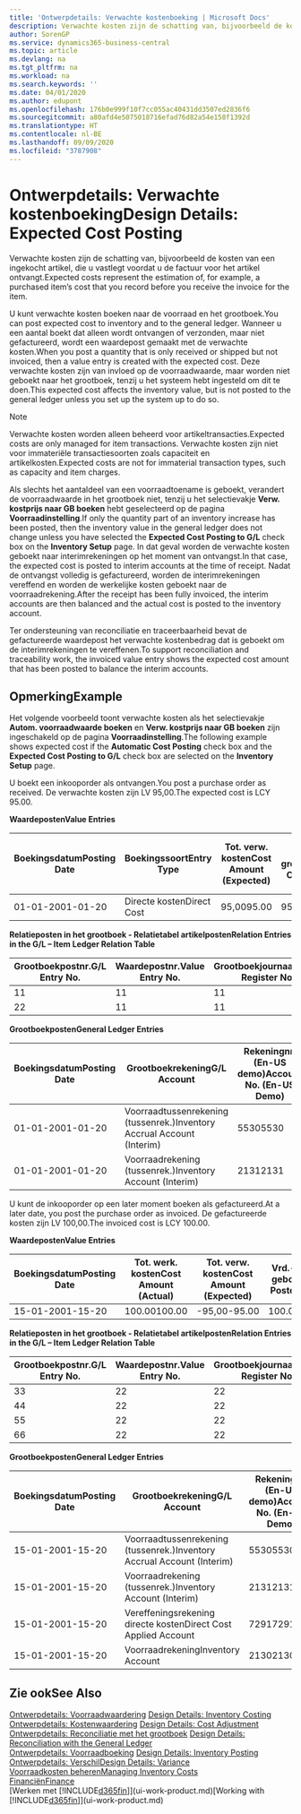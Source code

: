 ```yaml
---
title: 'Ontwerpdetails: Verwachte kostenboeking | Microsoft Docs'
description: Verwachte kosten zijn de schatting van, bijvoorbeeld de kosten van een ingekocht artikel, die u vastlegt voordat u de factuur voor het artikel ontvangt.
author: SorenGP
ms.service: dynamics365-business-central
ms.topic: article
ms.devlang: na
ms.tgt_pltfrm: na
ms.workload: na
ms.search.keywords: ''
ms.date: 04/01/2020
ms.author: edupont
ms.openlocfilehash: 176b0e999f10f7cc055ac40431dd3507ed2836f6
ms.sourcegitcommit: a80afd4e5075018716efad76d82a54e158f1392d
ms.translationtype: HT
ms.contentlocale: nl-BE
ms.lasthandoff: 09/09/2020
ms.locfileid: "3787908"
---
```

# <a name="design-details-expected-cost-posting"></a><span data-ttu-id="983fc-103">Ontwerpdetails: Verwachte kostenboeking</span><span class="sxs-lookup"><span data-stu-id="983fc-103">Design Details: Expected Cost Posting</span></span>
<span data-ttu-id="983fc-104">Verwachte kosten zijn de schatting van, bijvoorbeeld de kosten van een ingekocht artikel, die u vastlegt voordat u de factuur voor het artikel ontvangt.</span><span class="sxs-lookup"><span data-stu-id="983fc-104">Expected costs represent the estimation of, for example, a purchased item’s cost that you record before you receive the invoice for the item.</span></span>  

 <span data-ttu-id="983fc-105">U kunt verwachte kosten boeken naar de voorraad en het grootboek.</span><span class="sxs-lookup"><span data-stu-id="983fc-105">You can post expected cost to inventory and to the general ledger.</span></span> <span data-ttu-id="983fc-106">Wanneer u een aantal boekt dat alleen wordt ontvangen of verzonden, maar niet gefactureerd, wordt een waardepost gemaakt met de verwachte kosten.</span><span class="sxs-lookup"><span data-stu-id="983fc-106">When you post a quantity that is only received or shipped but not invoiced, then a value entry is created with the expected cost.</span></span> <span data-ttu-id="983fc-107">Deze verwachte kosten zijn van invloed op de voorraadwaarde, maar worden niet geboekt naar het grootboek, tenzij u het systeem hebt ingesteld om dit te doen.</span><span class="sxs-lookup"><span data-stu-id="983fc-107">This expected cost affects the inventory value, but is not posted to the general ledger unless you set up the system up to do so.</span></span>  

> [!NOTE]  
>  <span data-ttu-id="983fc-108">Verwachte kosten worden alleen beheerd voor artikeltransacties.</span><span class="sxs-lookup"><span data-stu-id="983fc-108">Expected costs are only managed for item transactions.</span></span> <span data-ttu-id="983fc-109">Verwachte kosten zijn niet voor immateriële transactiesoorten zoals capaciteit en artikelkosten.</span><span class="sxs-lookup"><span data-stu-id="983fc-109">Expected costs are not for immaterial transaction types, such as capacity and item charges.</span></span>  

 <span data-ttu-id="983fc-110">Als slechts het aantaldeel van een voorraadtoename is geboekt, verandert de voorraadwaarde in het grootboek niet, tenzij u het selectievakje **Verw. kostprijs naar GB boeken** hebt geselecteerd op de pagina **Voorraadinstelling**.</span><span class="sxs-lookup"><span data-stu-id="983fc-110">If only the quantity part of an inventory increase has been posted, then the inventory value in the general ledger does not change unless you have selected the **Expected Cost Posting to G/L** check box on the **Inventory Setup** page.</span></span> <span data-ttu-id="983fc-111">In dat geval worden de verwachte kosten geboekt naar interimrekeningen op het moment van ontvangst.</span><span class="sxs-lookup"><span data-stu-id="983fc-111">In that case, the expected cost is posted to interim accounts at the time of receipt.</span></span> <span data-ttu-id="983fc-112">Nadat de ontvangst volledig is gefactureerd, worden de interimrekeningen vereffend en worden de werkelijke kosten geboekt naar de voorraadrekening.</span><span class="sxs-lookup"><span data-stu-id="983fc-112">After the receipt has been fully invoiced, the interim accounts are then balanced and the actual cost is posted to the inventory account.</span></span>  

 <span data-ttu-id="983fc-113">Ter ondersteuning van reconciliatie en traceerbaarheid bevat de gefactureerde waardepost het verwachte kostenbedrag dat is geboekt om de interimrekeningen te vereffenen.</span><span class="sxs-lookup"><span data-stu-id="983fc-113">To support reconciliation and traceability work, the invoiced value entry shows the expected cost amount that has been posted to balance the interim accounts.</span></span>  

## <a name="example"></a><span data-ttu-id="983fc-114">Opmerking</span><span class="sxs-lookup"><span data-stu-id="983fc-114">Example</span></span>  
 <span data-ttu-id="983fc-115">Het volgende voorbeeld toont verwachte kosten als het selectievakje **Autom. voorraadwaarde boeken** en **Verw. kostprijs naar GB boeken** zijn ingeschakeld op de pagina **Voorraadinstelling**.</span><span class="sxs-lookup"><span data-stu-id="983fc-115">The following example shows expected cost if the **Automatic Cost Posting** check box and the **Expected Cost Posting to G/L** check box are selected on the **Inventory Setup** page.</span></span>  

 <span data-ttu-id="983fc-116">U boekt een inkooporder als ontvangen.</span><span class="sxs-lookup"><span data-stu-id="983fc-116">You post a purchase order as received.</span></span> <span data-ttu-id="983fc-117">De verwachte kosten zijn LV 95,00.</span><span class="sxs-lookup"><span data-stu-id="983fc-117">The expected cost is LCY 95.00.</span></span>  

 <span data-ttu-id="983fc-118">**Waardeposten**</span><span class="sxs-lookup"><span data-stu-id="983fc-118">**Value Entries**</span></span>  

|<span data-ttu-id="983fc-119">Boekingsdatum</span><span class="sxs-lookup"><span data-stu-id="983fc-119">Posting Date</span></span>|<span data-ttu-id="983fc-120">Boekingssoort</span><span class="sxs-lookup"><span data-stu-id="983fc-120">Entry Type</span></span>|<span data-ttu-id="983fc-121">Tot. verw. kosten</span><span class="sxs-lookup"><span data-stu-id="983fc-121">Cost Amount (Expected)</span></span>|<span data-ttu-id="983fc-122">Verw. kostn geboekt nr grootbk</span><span class="sxs-lookup"><span data-stu-id="983fc-122">Expected Cost Posted to G/L</span></span>|<span data-ttu-id="983fc-123">Verwachte kosten</span><span class="sxs-lookup"><span data-stu-id="983fc-123">Expected Cost</span></span>|<span data-ttu-id="983fc-124">Artikelpostnr.</span><span class="sxs-lookup"><span data-stu-id="983fc-124">Item Ledger Entry No.</span></span>|<span data-ttu-id="983fc-125">Volgnummer</span><span class="sxs-lookup"><span data-stu-id="983fc-125">Entry No.</span></span>|  
|------------------|----------------|------------------------------|----------------------------------|-------------------|---------------------------|---------------|  
|<span data-ttu-id="983fc-126">01-01-20</span><span class="sxs-lookup"><span data-stu-id="983fc-126">01-01-20</span></span>|<span data-ttu-id="983fc-127">Directe kosten</span><span class="sxs-lookup"><span data-stu-id="983fc-127">Direct Cost</span></span>|<span data-ttu-id="983fc-128">95,00</span><span class="sxs-lookup"><span data-stu-id="983fc-128">95.00</span></span>|<span data-ttu-id="983fc-129">95,00</span><span class="sxs-lookup"><span data-stu-id="983fc-129">95.00</span></span>|<span data-ttu-id="983fc-130">Ja</span><span class="sxs-lookup"><span data-stu-id="983fc-130">Yes</span></span>|<span data-ttu-id="983fc-131">1</span><span class="sxs-lookup"><span data-stu-id="983fc-131">1</span></span>|<span data-ttu-id="983fc-132">1</span><span class="sxs-lookup"><span data-stu-id="983fc-132">1</span></span>|  

 <span data-ttu-id="983fc-133">**Relatieposten in het grootboek - Relatietabel artikelposten**</span><span class="sxs-lookup"><span data-stu-id="983fc-133">**Relation Entries in the G/L – Item Ledger Relation Table**</span></span>  

|<span data-ttu-id="983fc-134">Grootboekpostnr.</span><span class="sxs-lookup"><span data-stu-id="983fc-134">G/L Entry No.</span></span>|<span data-ttu-id="983fc-135">Waardepostnr.</span><span class="sxs-lookup"><span data-stu-id="983fc-135">Value Entry No.</span></span>|<span data-ttu-id="983fc-136">Grootboekjournaalnr.</span><span class="sxs-lookup"><span data-stu-id="983fc-136">G/L Register No.</span></span>|  
|--------------------|---------------------|-----------------------|  
|<span data-ttu-id="983fc-137">1</span><span class="sxs-lookup"><span data-stu-id="983fc-137">1</span></span>|<span data-ttu-id="983fc-138">1</span><span class="sxs-lookup"><span data-stu-id="983fc-138">1</span></span>|<span data-ttu-id="983fc-139">1</span><span class="sxs-lookup"><span data-stu-id="983fc-139">1</span></span>|  
|<span data-ttu-id="983fc-140">2</span><span class="sxs-lookup"><span data-stu-id="983fc-140">2</span></span>|<span data-ttu-id="983fc-141">1</span><span class="sxs-lookup"><span data-stu-id="983fc-141">1</span></span>|<span data-ttu-id="983fc-142">1</span><span class="sxs-lookup"><span data-stu-id="983fc-142">1</span></span>|  

 <span data-ttu-id="983fc-143">**Grootboekposten**</span><span class="sxs-lookup"><span data-stu-id="983fc-143">**General Ledger Entries**</span></span>  

|<span data-ttu-id="983fc-144">Boekingsdatum</span><span class="sxs-lookup"><span data-stu-id="983fc-144">Posting Date</span></span>|<span data-ttu-id="983fc-145">Grootboekrekening</span><span class="sxs-lookup"><span data-stu-id="983fc-145">G/L Account</span></span>|<span data-ttu-id="983fc-146">Rekeningnr. (En-US demo)</span><span class="sxs-lookup"><span data-stu-id="983fc-146">Account No. (En-US Demo)</span></span>|<span data-ttu-id="983fc-147">Bedrag</span><span class="sxs-lookup"><span data-stu-id="983fc-147">Amount</span></span>|<span data-ttu-id="983fc-148">Volgnummer</span><span class="sxs-lookup"><span data-stu-id="983fc-148">Entry No.</span></span>|  
|------------------|------------------|---------------------------------|------------|---------------|  
|<span data-ttu-id="983fc-149">01-01-20</span><span class="sxs-lookup"><span data-stu-id="983fc-149">01-01-20</span></span>|<span data-ttu-id="983fc-150">Voorraadtussenrekening (tussenrek.)</span><span class="sxs-lookup"><span data-stu-id="983fc-150">Inventory Accrual Account (Interim)</span></span>|<span data-ttu-id="983fc-151">5530</span><span class="sxs-lookup"><span data-stu-id="983fc-151">5530</span></span>|<span data-ttu-id="983fc-152">-95,00</span><span class="sxs-lookup"><span data-stu-id="983fc-152">-95.00</span></span>|<span data-ttu-id="983fc-153">2</span><span class="sxs-lookup"><span data-stu-id="983fc-153">2</span></span>|  
|<span data-ttu-id="983fc-154">01-01-20</span><span class="sxs-lookup"><span data-stu-id="983fc-154">01-01-20</span></span>|<span data-ttu-id="983fc-155">Voorraadrekening (tussenrek.)</span><span class="sxs-lookup"><span data-stu-id="983fc-155">Inventory Account (Interim)</span></span>|<span data-ttu-id="983fc-156">2131</span><span class="sxs-lookup"><span data-stu-id="983fc-156">2131</span></span>|<span data-ttu-id="983fc-157">95,00</span><span class="sxs-lookup"><span data-stu-id="983fc-157">95.00</span></span>|<span data-ttu-id="983fc-158">1</span><span class="sxs-lookup"><span data-stu-id="983fc-158">1</span></span>|  

 <span data-ttu-id="983fc-159">U kunt de inkooporder op een later moment boeken als gefactureerd.</span><span class="sxs-lookup"><span data-stu-id="983fc-159">At a later date, you post the purchase order as invoiced.</span></span> <span data-ttu-id="983fc-160">De gefactureerde kosten zijn LV 100,00.</span><span class="sxs-lookup"><span data-stu-id="983fc-160">The invoiced cost is LCY 100.00.</span></span>  

 <span data-ttu-id="983fc-161">**Waardeposten**</span><span class="sxs-lookup"><span data-stu-id="983fc-161">**Value Entries**</span></span>  

|<span data-ttu-id="983fc-162">Boekingsdatum</span><span class="sxs-lookup"><span data-stu-id="983fc-162">Posting Date</span></span>|<span data-ttu-id="983fc-163">Tot. werk. kosten</span><span class="sxs-lookup"><span data-stu-id="983fc-163">Cost Amount (Actual)</span></span>|<span data-ttu-id="983fc-164">Tot. verw. kosten</span><span class="sxs-lookup"><span data-stu-id="983fc-164">Cost Amount (Expected)</span></span>|<span data-ttu-id="983fc-165">Vrd.-waarde geboekt</span><span class="sxs-lookup"><span data-stu-id="983fc-165">Cost Posted to G/L</span></span>|<span data-ttu-id="983fc-166">Verwachte kosten</span><span class="sxs-lookup"><span data-stu-id="983fc-166">Expected Cost</span></span>|<span data-ttu-id="983fc-167">Artikelpostnr.</span><span class="sxs-lookup"><span data-stu-id="983fc-167">Item Ledger Entry No.</span></span>|<span data-ttu-id="983fc-168">Volgnummer</span><span class="sxs-lookup"><span data-stu-id="983fc-168">Entry No.</span></span>|  
|------------------|----------------------------|------------------------------|-------------------------|-------------------|---------------------------|---------------|  
|<span data-ttu-id="983fc-169">15-01-20</span><span class="sxs-lookup"><span data-stu-id="983fc-169">01-15-20</span></span>|<span data-ttu-id="983fc-170">100.00</span><span class="sxs-lookup"><span data-stu-id="983fc-170">100.00</span></span>|<span data-ttu-id="983fc-171">-95,00</span><span class="sxs-lookup"><span data-stu-id="983fc-171">-95.00</span></span>|<span data-ttu-id="983fc-172">100.00</span><span class="sxs-lookup"><span data-stu-id="983fc-172">100.00</span></span>|<span data-ttu-id="983fc-173">Nee</span><span class="sxs-lookup"><span data-stu-id="983fc-173">No</span></span>|<span data-ttu-id="983fc-174">1</span><span class="sxs-lookup"><span data-stu-id="983fc-174">1</span></span>|<span data-ttu-id="983fc-175">2</span><span class="sxs-lookup"><span data-stu-id="983fc-175">2</span></span>|  

 <span data-ttu-id="983fc-176">**Relatieposten in het grootboek - Relatietabel artikelposten**</span><span class="sxs-lookup"><span data-stu-id="983fc-176">**Relation Entries in the G/L – Item Ledger Relation Table**</span></span>  

|<span data-ttu-id="983fc-177">Grootboekpostnr.</span><span class="sxs-lookup"><span data-stu-id="983fc-177">G/L Entry No.</span></span>|<span data-ttu-id="983fc-178">Waardepostnr.</span><span class="sxs-lookup"><span data-stu-id="983fc-178">Value Entry No.</span></span>|<span data-ttu-id="983fc-179">Grootboekjournaalnr.</span><span class="sxs-lookup"><span data-stu-id="983fc-179">G/L Register No.</span></span>|  
|--------------------|---------------------|-----------------------|  
|<span data-ttu-id="983fc-180">3</span><span class="sxs-lookup"><span data-stu-id="983fc-180">3</span></span>|<span data-ttu-id="983fc-181">2</span><span class="sxs-lookup"><span data-stu-id="983fc-181">2</span></span>|<span data-ttu-id="983fc-182">2</span><span class="sxs-lookup"><span data-stu-id="983fc-182">2</span></span>|  
|<span data-ttu-id="983fc-183">4</span><span class="sxs-lookup"><span data-stu-id="983fc-183">4</span></span>|<span data-ttu-id="983fc-184">2</span><span class="sxs-lookup"><span data-stu-id="983fc-184">2</span></span>|<span data-ttu-id="983fc-185">2</span><span class="sxs-lookup"><span data-stu-id="983fc-185">2</span></span>|  
|<span data-ttu-id="983fc-186">5</span><span class="sxs-lookup"><span data-stu-id="983fc-186">5</span></span>|<span data-ttu-id="983fc-187">2</span><span class="sxs-lookup"><span data-stu-id="983fc-187">2</span></span>|<span data-ttu-id="983fc-188">2</span><span class="sxs-lookup"><span data-stu-id="983fc-188">2</span></span>|  
|<span data-ttu-id="983fc-189">6</span><span class="sxs-lookup"><span data-stu-id="983fc-189">6</span></span>|<span data-ttu-id="983fc-190">2</span><span class="sxs-lookup"><span data-stu-id="983fc-190">2</span></span>|<span data-ttu-id="983fc-191">2</span><span class="sxs-lookup"><span data-stu-id="983fc-191">2</span></span>|  

 <span data-ttu-id="983fc-192">**Grootboekposten**</span><span class="sxs-lookup"><span data-stu-id="983fc-192">**General Ledger Entries**</span></span>  

|<span data-ttu-id="983fc-193">Boekingsdatum</span><span class="sxs-lookup"><span data-stu-id="983fc-193">Posting Date</span></span>|<span data-ttu-id="983fc-194">Grootboekrekening</span><span class="sxs-lookup"><span data-stu-id="983fc-194">G/L Account</span></span>|<span data-ttu-id="983fc-195">Rekeningnr. (En-US demo)</span><span class="sxs-lookup"><span data-stu-id="983fc-195">Account No. (En-US Demo)</span></span>|<span data-ttu-id="983fc-196">Bedrag</span><span class="sxs-lookup"><span data-stu-id="983fc-196">Amount</span></span>|<span data-ttu-id="983fc-197">Volgnummer</span><span class="sxs-lookup"><span data-stu-id="983fc-197">Entry No.</span></span>|  
|------------------|------------------|---------------------------------|------------|---------------|  
|<span data-ttu-id="983fc-198">15-01-20</span><span class="sxs-lookup"><span data-stu-id="983fc-198">01-15-20</span></span>|<span data-ttu-id="983fc-199">Voorraadtussenrekening (tussenrek.)</span><span class="sxs-lookup"><span data-stu-id="983fc-199">Inventory Accrual Account (Interim)</span></span>|<span data-ttu-id="983fc-200">5530</span><span class="sxs-lookup"><span data-stu-id="983fc-200">5530</span></span>|<span data-ttu-id="983fc-201">95,00</span><span class="sxs-lookup"><span data-stu-id="983fc-201">95.00</span></span>|<span data-ttu-id="983fc-202">4</span><span class="sxs-lookup"><span data-stu-id="983fc-202">4</span></span>|  
|<span data-ttu-id="983fc-203">15-01-20</span><span class="sxs-lookup"><span data-stu-id="983fc-203">01-15-20</span></span>|<span data-ttu-id="983fc-204">Voorraadrekening (tussenrek.)</span><span class="sxs-lookup"><span data-stu-id="983fc-204">Inventory Account (Interim)</span></span>|<span data-ttu-id="983fc-205">2131</span><span class="sxs-lookup"><span data-stu-id="983fc-205">2131</span></span>|<span data-ttu-id="983fc-206">-95,00</span><span class="sxs-lookup"><span data-stu-id="983fc-206">-95.00</span></span>|<span data-ttu-id="983fc-207">3</span><span class="sxs-lookup"><span data-stu-id="983fc-207">3</span></span>|  
|<span data-ttu-id="983fc-208">15-01-20</span><span class="sxs-lookup"><span data-stu-id="983fc-208">01-15-20</span></span>|<span data-ttu-id="983fc-209">Vereffeningsrekening directe kosten</span><span class="sxs-lookup"><span data-stu-id="983fc-209">Direct Cost Applied Account</span></span>|<span data-ttu-id="983fc-210">7291</span><span class="sxs-lookup"><span data-stu-id="983fc-210">7291</span></span>|<span data-ttu-id="983fc-211">-100</span><span class="sxs-lookup"><span data-stu-id="983fc-211">-100</span></span>|<span data-ttu-id="983fc-212">6</span><span class="sxs-lookup"><span data-stu-id="983fc-212">6</span></span>|  
|<span data-ttu-id="983fc-213">15-01-20</span><span class="sxs-lookup"><span data-stu-id="983fc-213">01-15-20</span></span>|<span data-ttu-id="983fc-214">Voorraadrekening</span><span class="sxs-lookup"><span data-stu-id="983fc-214">Inventory Account</span></span>|<span data-ttu-id="983fc-215">2130</span><span class="sxs-lookup"><span data-stu-id="983fc-215">2130</span></span>|<span data-ttu-id="983fc-216">100</span><span class="sxs-lookup"><span data-stu-id="983fc-216">100</span></span>|<span data-ttu-id="983fc-217">5</span><span class="sxs-lookup"><span data-stu-id="983fc-217">5</span></span>|  

## <a name="see-also"></a><span data-ttu-id="983fc-218">Zie ook</span><span class="sxs-lookup"><span data-stu-id="983fc-218">See Also</span></span>
 <span data-ttu-id="983fc-219">[Ontwerpdetails: Voorraadwaardering](design-details-inventory-costing.md) </span><span class="sxs-lookup"><span data-stu-id="983fc-219">[Design Details: Inventory Costing](design-details-inventory-costing.md) </span></span>  
 <span data-ttu-id="983fc-220">[Ontwerpdetails: Kostenwaardering](design-details-cost-adjustment.md) </span><span class="sxs-lookup"><span data-stu-id="983fc-220">[Design Details: Cost Adjustment](design-details-cost-adjustment.md) </span></span>  
 <span data-ttu-id="983fc-221">[Ontwerpdetails: Reconciliatie met het grootboek](design-details-reconciliation-with-the-general-ledger.md) </span><span class="sxs-lookup"><span data-stu-id="983fc-221">[Design Details: Reconciliation with the General Ledger](design-details-reconciliation-with-the-general-ledger.md) </span></span>  
 <span data-ttu-id="983fc-222">[Ontwerpdetails: Voorraadboeking](design-details-inventory-posting.md) </span><span class="sxs-lookup"><span data-stu-id="983fc-222">[Design Details: Inventory Posting](design-details-inventory-posting.md) </span></span>  
 [<span data-ttu-id="983fc-223">Ontwerpdetails: Verschil</span><span class="sxs-lookup"><span data-stu-id="983fc-223">Design Details: Variance</span></span>](design-details-variance.md)  
 [<span data-ttu-id="983fc-224">Voorraadkosten beheren</span><span class="sxs-lookup"><span data-stu-id="983fc-224">Managing Inventory Costs</span></span>](finance-manage-inventory-costs.md)  
 [<span data-ttu-id="983fc-225">Financiën</span><span class="sxs-lookup"><span data-stu-id="983fc-225">Finance</span></span>](finance.md)  
 <span data-ttu-id="983fc-226">[Werken met [!INCLUDE[d365fin](includes/d365fin_md.md)]](ui-work-product.md)</span><span class="sxs-lookup"><span data-stu-id="983fc-226">[Working with [!INCLUDE[d365fin](includes/d365fin_md.md)]](ui-work-product.md)</span></span>
